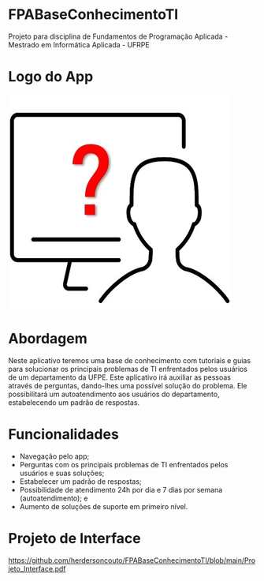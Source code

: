 # FPABaseConhecimentoTI
Projeto para disciplina de Fundamentos de Programação Aplicada - Mestrado em Informática Aplicada - UFRPE

# Logo do App
![alt text](https://github.com/herdersoncouto/FPABaseConhecimentoTI/blob/main/Logo%20App%20BaseDeConhecimento.jpg)

# Abordagem
Neste aplicativo teremos uma base de conhecimento com tutoriais e guias para solucionar os principais problemas de TI enfrentados pelos usuários de um departamento da UFPE. Este aplicativo irá auxiliar as pessoas através de perguntas, dando-lhes uma possível solução do problema. Ele possibilitará um autoatendimento aos usuários do departamento, estabelecendo um padrão de respostas.

# Funcionalidades
* Navegação pelo app;
* Perguntas com os principais problemas de TI enfrentados pelos usuários e suas soluções; 
* Estabelecer um padrão de respostas;
* Possibilidade de atendimento 24h por dia e 7 dias por semana (autoatendimento); e
* Aumento de soluções de suporte em primeiro nível.

# Projeto de Interface
https://github.com/herdersoncouto/FPABaseConhecimentoTI/blob/main/Projeto_Interface.pdf
